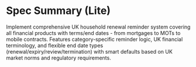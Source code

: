 # Spec Summary (Lite)

Implement comprehensive UK household renewal reminder system covering all financial products with terms/end dates - from mortgages to MOTs to mobile contracts. Features category-specific reminder logic, UK financial terminology, and flexible end date types (renewal/expiry/review/termination) with smart defaults based on UK market norms and regulatory requirements.